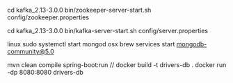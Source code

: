 cd kafka_2.13-3.0.0
bin/zookeeper-server-start.sh config/zookeeper.properties

cd kafka_2.13-3.0.0
bin/kafka-server-start.sh config/server.properties

linux
sudo systemctl start mongod
osx
brew services start mongodb-community@5.0

mvn clean compile spring-boot:run
//
docker build -t drivers-db .
docker run -dp 8080:8080 drivers-db